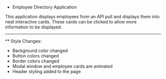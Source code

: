 * Employee Directory Application

This application displays employees from an API pull and displays
them into neat interactive cards. These cards can be clicked to allow more information to be displayed.

---

** Style Changes:

- Background color changed
- Button colors changed
- Border colors changed
- Modal window and employee cards are animated
- Header styling added to the page